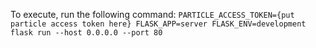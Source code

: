 To execute, run the following command:
```PARTICLE_ACCESS_TOKEN={put particle access token here} FLASK_APP=server FLASK_ENV=development flask run --host 0.0.0.0 --port 80```
